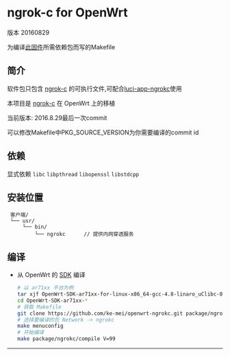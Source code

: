 ngrok-c for OpenWrt
===
版本 20160829

为编译[此固件][N]所需依赖包而写的Makefile

简介
---

 软件包只包含 [ngrok-c][1] 的可执行文件,可配合[luci-app-ngrokc][M]使用
 
 本项目是 [ngrok-c][1] 在 OpenWrt 上的移植  
 
 当前版本: 2016.8.29最后一次commit  
 
 可以修改Makefile中PKG_SOURCE_VERSION为你需要编译的commit id
 
依赖
---
显式依赖 `libc` `libpthread` `libopenssl` `libstdcpp`
 
安装位置
---
  ```
   客户端/
   └── usr/
       └── bin/
           └── ngrokc      // 提供内网穿透服务
   ```
 
 编译
---

 - 从 OpenWrt 的 [SDK][S] 编译  

   ```bash
   # 以 ar71xx 平台为例
   tar xjf OpenWrt-SDK-ar71xx-for-linux-x86_64-gcc-4.8-linaro_uClibc-0.9.33.2.tar.bz2
   cd OpenWrt-SDK-ar71xx-*
   # 获取 Makefile
   git clone https://github.com/ke-mei/openwrt-ngrokc.git package/ngrokc
   # 选择要编译的包 Network -> ngrokc
   make menuconfig
   # 开始编译
   make package/ngrokc/compile V=99
   ```

---

[1]: https://github.com/dosgo/ngrok-c
[S]: http://wiki.openwrt.org/doc/howto/obtain.firmware.sdk
[N]: http://www.right.com.cn/forum/thread-198649-1-1.html
[M]: https://github.com/AlexZhuo/luci-app-ngrokc
